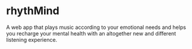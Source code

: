 # rhythMind
A web app that plays music according to your emotional needs and helps you recharge your mental health with an altogether new and different listening experience.
